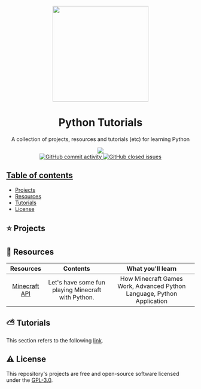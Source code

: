 <p align="center">
  <img width="auto" height="256px" src="https://user-images.githubusercontent.com/34566999/230310451-820abf2f-b4f1-4f80-9c26-73dfec7f6ef4.png">
</p>

<h1 align="center">Python Tutorials</h1>

<p align="center">
    A collection of projects, resources and tutorials (etc) for learning Python
</p>

<p align="center">
    <a title="License GNU" href="https://github.com/enfycius/Python/blob/main/LICENSE"><img src="https://img.shields.io/badge/license-GPL v3-blue?style=flat-square"> <br>
    <img alt="GitHub commit activity" src="https://img.shields.io/github/commit-activity/m/enfycius/Python"/>
    <img alt="GitHub closed issues" src="https://img.shields.io/github/issues-closed/enfycius/Python"/>
</p>

## Table of contents

  * [Projects](#)
  * [Resources](#)
  * [Tutorials](#)
  * [License](#)

## :star: Projects

## :seedling: Resources

|   Resources   |                      Contents                      |                            What you'll learn                           |
|:-------------:|:--------------------------------------------------:|:----------------------------------------------------------------------:|
| [Minecraft API](./Resources/Minecraft) | Let's have some fun playing Minecraft with Python. | How Minecraft Games Work, Advanced Python Language, Python Application |

## :partly_sunny: Tutorials

This section refers to the following [link](https://enfycius.github.io/_enfycius/docs/category/python).

## :warning: License

This repository's projects are free and open-source software licensed under the [GPL-3.0](https://github.com/enfycius/Python/blob/master/LICENSE).
